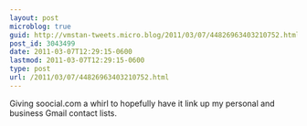 ```yaml
---
layout: post
microblog: true
guid: http://vmstan-tweets.micro.blog/2011/03/07/44826963403210752.html
post_id: 3043499
date: 2011-03-07T12:29:15-0600
lastmod: 2011-03-07T12:29:15-0600
type: post
url: /2011/03/07/44826963403210752.html
---
```

Giving soocial.com a whirl to hopefully have it link up my personal and business Gmail contact lists.
